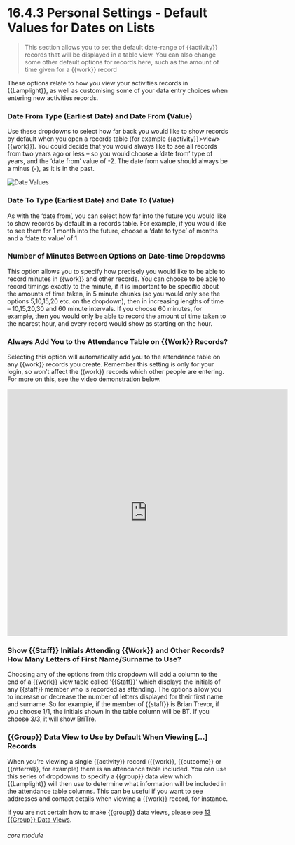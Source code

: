 # 16.4.3 <i class="fas fa-tools"></i> Personal Settings - Default Values for Dates on Lists

> This section allows you to set the default date-range of {{activity}} records that will be displayed in a table view. You can also change some other default options for records here, such as the amount of time given for a {{work}} record



These options relate to how you view your activities records in {{Lamplight}}, as well as customising some of your data entry choices when entering new activities records.

### Date From Type (Earliest Date) and Date From (Value)

   Use these dropdowns to select how far back you would like to show records by default when you open a records table (for example {{activity}}>view>{{work}}). You could decide that you would always like to see all records from two years ago or less – so you would choose a ‘date from’ type of years, and the ‘date from’ value of -2. The date from value should always be a minus (-), as it is in the past.

   ![Date Values](16.4.3a.png)

### Date To Type (Earliest Date) and Date To (Value)

   As with the ‘date from’, you can select how far into the future you would like to show records by default in a records table. For example, if you would like to see them for 1 month into the future, choose a ‘date to type’ of months and a ‘date to value’ of 1. 

### Number of Minutes Between Options on Date-time Dropdowns

   This option allows you to specify how precisely you would like to be able to record minutes in {{work}} and other records. You can choose to be able to record timings exactly to the minute, if it is important to be specific about the amounts of time taken, in 5 minute chunks (so you would only see the options 5,10,15,20 etc. on the dropdown), then in increasing lengths of time – 10,15,20,30 and 60 minute intervals. If you choose 60 minutes, for example, then you would only be able to record the amount of time taken to the nearest hour, and every record would show as starting on the hour.

### Always Add You to the Attendance Table on {{Work}} Records?

   Selecting this option will automatically add you to the attendance table on any {{work}} records you create. Remember this setting is only for your login, so won’t affect the ((work}} records which other people are entering. For more on this, see the video demonstration below.
   
   <iframe src="https://player.vimeo.com/video/279243646" width="640" height="564" frameborder="0" allow="autoplay; fullscreen" allowfullscreen></iframe>

### Show {{Staff}} Initials Attending {{Work}} and Other Records? How Many Letters of First Name/Surname to Use?

   Choosing any of the options from this dropdown will add a column to the end of a {{work}} view table called '{{Staff}}' which displays the initials of any {{staff}} member who is recorded as attending. The options allow you to increase or decrease the number of letters displayed for their first name and surname. So for example, if the member of {{staff}} is Brian Trevor, if you choose 1/1, the initials shown in the table column will be BT. If you choose 3/3, it will show BriTre.

### {{Group}} Data View to Use by Default When Viewing […] Records

   When you’re viewing a single {{activity}} record ({{work}}, {{outcome}} or {{referral}}, for example) there is an attendance table included. You can use this series of dropdowns to specify a {{group}} data view which {{Lamplight}} will then use to determine what information will be included in the attendance table columns. This can be useful if you want to see addresses and contact details when viewing a {{work}} record, for instance. 

   If you are not certain how to make {{group}} data views, please see [13 {{Group}} Data Views](/help;/index/13).
   
  
   

###### core module

